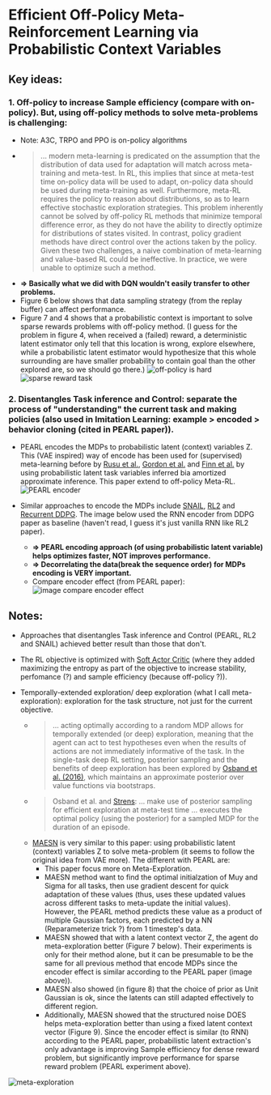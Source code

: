 # Efficient Off-Policy Meta-Reinforcement Learning via Probabilistic Context Variables

## Key ideas:

### 1. Off-policy to increase Sample efficiency (compare with on-policy). But, using off-policy methods to solve meta-problems is challenging:
   - Note: A3C, TRPO and PPO is on-policy algorithms
   - >... modern meta-learning is predicated on the assumption that the distribution of data used for adaptation will
match across meta-training and meta-test. In RL, this implies that since at meta-test time on-policy data will be used
to adapt, on-policy data should be used during meta-training as well. Furthermore, meta-RL requires the policy to reason about distributions, so as to learn effective stochastic exploration strategies. This problem inherently cannot be solved by off-policy RL methods that minimize temporal difference error, as they do not have the ability to directly optimize for distributions of states visited. In contrast, policy gradient methods have direct control over the actions taken by the policy. Given these two challenges, a naive combination of meta-learning and value-based RL could be ineffective. In practice, we were unable to optimize such a method.
  - **=> Basically what we did with DQN wouldn't easily transfer to other problems.**
  - Figure 6 below shows that data sampling strategy (from the replay buffer) can affect performance.
  - Figure 7 and 4 shows that a probabilistic context is important to solve sparse rewards problems with off-policy method. (I guess for the problem in figure 4, when received a (failed) reward, a deterministic latent estimator only tell that this location is wrong, explore elsewhere, while a probabilistic latent estimator would hypothesize that this whole surrounding are have smaller probability to contain goal than the other explored are, so we should go there.)
   ![off-policy is hard](https://github.com/duongnhatthang/MetaRL-Literature-Review/blob/master/images/off_policy_is_hard.png)
   ![sparse reward task](https://github.com/duongnhatthang/MetaRL-Literature-Review/blob/master/images/sparse_reward.png)
### 2. Disentangles Task inference and Control: separate the process of "understanding" the current task and making policies (also used in Imitation Learning: example > encoded > behavior cloning (cited in PEARL paper)).
   - PEARL encodes the MDPs to probabilistic latent (context) variables Z. This (VAE inspired) way of encode has been used for (supervised) meta-learning before by [Rusu et al.](https://arxiv.org/abs/1807.05960), [Gordon et al.](https://arxiv.org/abs/1805.09921) and [Finn et al.](https://arxiv.org/abs/1806.02817) by using probabilistic latent task variables inferred bia amortized approximate inference. This paper extend to off-policy Meta-RL.
    ![PEARL encoder](https://github.com/duongnhatthang/MetaRL-Literature-Review/blob/master/images/PEARL_encoder.png)
   - Similar approaches to encode the MDPs include [SNAIL](https://arxiv.org/pdf/1707.03141.pdf), [RL2](https://arxiv.org/pdf/1611.02779.pdf) and [Recurrent DDPG](https://arxiv.org/abs/1512.04455). The image below used the RNN encoder from DDPG paper as baseline (haven't read, I guess it's just vanilla RNN like RL2 paper).
 
     + **=> PEARL encoding approach (of using probabilistic latent variable) helps optimizes faster, NOT improves performance.**
     + **=> Decorrelating the data(break the sequence order) for MDPs encoding is VERY important.**
  
     - Compare encoder effect (from PEARL paper): ![image compare encoder effect](https://github.com/duongnhatthang/MetaRL-Literature-Review/blob/master/images/encoder.png)

## Notes:
- Approaches that disentangles Task inference and Control (PEARL, RL2 and SNAIL) achieved better result than those that don't.
- The RL objective is optimized with [Soft Actor Critic](https://arxiv.org/pdf/1801.01290.pdf) (where they added maximizing the entropy as part of the objective to increase stability, perfomance (?) and sample efficiency (because off-policy ?)).

- Temporally-extended exploration/ deep exploration (what I call meta-exploration): exploration for the task structure, not just for the current objective. 
   - >... acting optimally according to a random MDP allows for temporally extended (or deep) exploration, meaning that the agent can act to test hypotheses even when the results of actions are not immediately informative of the task. In the single-task deep RL setting, posterior sampling and the benefits of deep exploration has been explored by [Osband et al. (2016)](https://arxiv.org/abs/1306.0940), which maintains an approximate posterior over value functions via bootstraps.
   -  >Osband et al. and [Strens](https://arxiv.org/pdf/1802.07245.pdf): ... make use of posterior sampling for efficient exploration at meta-test time ... executes the optimal policy (using the posterior) for a sampled MDP for the duration of an episode.
   - [MAESN](https://arxiv.org/pdf/1802.07245.pdf) is very similar to this paper: using probabilistic latent (context) variables Z to solve meta-problem (it seems to follow the original idea from VAE more). The different with PEARL are:
     + This paper focus more on Meta-Exploration. 
     + MAESN method want to find the optimal initialzation of Muy and Sigma for all tasks, then use gradient descent for quick adaptation of these values (thus, uses these updated values across different tasks to meta-update the initial values). However, the PEARL method predicts these value as a product of multiple Gaussian factors, each predicted by a NN (Reparameterize trick ?) from 1 timestep's data.
     + MAESN showed that with a latent context vector Z, the agent do meta-exploration better (Figure 7 below). Their experiments is only for their method alone, but it can be presumable to be the same for all previous method that encode MDPs since the encoder effect is similar according to the PEARL paper (image above)).
     + MAESN also showed (in figure 8) that the choice of prior as Unit Gaussian is ok, since the latents can still adapted effectively to different region.
     + Additionally, MAESN showed that the structured noise DOES helps meta-exploration better than using a fixed latent context vector (Figure 9). Since the encoder effect is similar (to RNN) according to the PEARL paper, probabilistic latent extraction's only advantage is improving Sample efficiency for dense reward problem, but significantly improve performance for sparse reward problem (PEARL experiment above).

![meta-exploration](https://github.com/duongnhatthang/MetaRL-Literature-Review/blob/master/images/meta_exploration.png)

     
